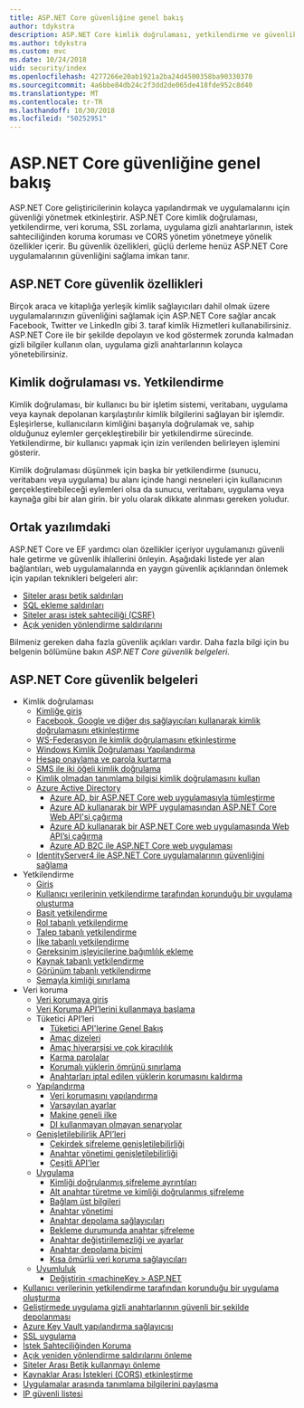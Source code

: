 ```yaml
---
title: ASP.NET Core güvenliğine genel bakış
author: tdykstra
description: ASP.NET Core kimlik doğrulaması, yetkilendirme ve güvenlik temel bilgileri öğrenin.
ms.author: tdykstra
ms.custom: mvc
ms.date: 10/24/2018
uid: security/index
ms.openlocfilehash: 4277266e20ab1921a2ba24d4500358ba90330370
ms.sourcegitcommit: 4a6bbe84db24c2f3dd2de065de418fde952c8d40
ms.translationtype: MT
ms.contentlocale: tr-TR
ms.lasthandoff: 10/30/2018
ms.locfileid: "50252951"
---
```

# <a name="overview-of-aspnet-core-security"></a>ASP.NET Core güvenliğine genel bakış

ASP.NET Core geliştiricilerinin kolayca yapılandırmak ve uygulamalarını için güvenliği yönetmek etkinleştirir. ASP.NET Core kimlik doğrulaması, yetkilendirme, veri koruma, SSL zorlama, uygulama gizli anahtarlarının, istek sahteciliğinden koruma koruması ve CORS yönetim yönetmeye yönelik özellikler içerir. Bu güvenlik özellikleri, güçlü derleme henüz ASP.NET Core uygulamalarının güvenliğini sağlama imkan tanır.

## <a name="aspnet-core-security-features"></a>ASP.NET Core güvenlik özellikleri

Birçok araca ve kitaplığa yerleşik kimlik sağlayıcıları dahil olmak üzere uygulamalarınızın güvenliğini sağlamak için ASP.NET Core sağlar ancak Facebook, Twitter ve LinkedIn gibi 3. taraf kimlik Hizmetleri kullanabilirsiniz. ASP.NET Core ile bir şekilde depolayın ve kod göstermek zorunda kalmadan gizli bilgiler kullanın olan, uygulama gizli anahtarlarının kolayca yönetebilirsiniz.

## <a name="authentication-vs-authorization"></a>Kimlik doğrulaması vs. Yetkilendirme

Kimlik doğrulaması, bir kullanıcı bu bir işletim sistemi, veritabanı, uygulama veya kaynak depolanan karşılaştırılır kimlik bilgilerini sağlayan bir işlemdir. Eşleşirlerse, kullanıcıların kimliğini başarıyla doğrulamak ve, sahip olduğunuz eylemler gerçekleştirebilir bir yetkilendirme sürecinde. Yetkilendirme, bir kullanıcı yapmak için izin verilenden belirleyen işlemini gösterir.

Kimlik doğrulaması düşünmek için başka bir yetkilendirme (sunucu, veritabanı veya uygulama) bu alanı içinde hangi nesneleri için kullanıcının gerçekleştirebileceği eylemleri olsa da sunucu, veritabanı, uygulama veya kaynağa gibi bir alan girin. bir yolu olarak dikkate alınması gereken yoludur.

## <a name="common-vulnerabilities-in-software"></a>Ortak yazılımdaki

ASP.NET Core ve EF yardımcı olan özellikler içeriyor uygulamanızı güvenli hale getirme ve güvenlik ihlallerini önleyin. Aşağıdaki listede yer alan bağlantıları, web uygulamalarında en yaygın güvenlik açıklarından önlemek için yapılan teknikleri belgeleri alır:

* [Siteler arası betik saldırıları](xref:security/cross-site-scripting)
* [SQL ekleme saldırıları](/ef/core/querying/raw-sql)
* [Siteler arası istek sahteciliği (CSRF)](xref:security/anti-request-forgery)
* [Açık yeniden yönlendirme saldırılarını](xref:security/preventing-open-redirects)

Bilmeniz gereken daha fazla güvenlik açıkları vardır. Daha fazla bilgi için bu belgenin bölümüne bakın *ASP.NET Core güvenlik belgeleri*.

## <a name="aspnet-core-security-documentation"></a>ASP.NET Core güvenlik belgeleri

* Kimlik doğrulaması
  * [Kimliğe giriş](xref:security/authentication/identity)
  * [Facebook, Google ve diğer dış sağlayıcıları kullanarak kimlik doğrulamasını etkinleştirme](xref:security/authentication/social/index)
  * [WS-Federasyon ile kimlik doğrulamasını etkinleştirme](xref:security/authentication/ws-federation)
  * [Windows Kimlik Doğrulaması Yapılandırma](xref:security/authentication/windowsauth)
  * [Hesap onaylama ve parola kurtarma](xref:security/authentication/accconfirm)
  * [SMS ile iki öğeli kimlik doğrulama](xref:security/authentication/2fa)
  * [Kimlik olmadan tanımlama bilgisi kimlik doğrulamasını kullan](xref:security/authentication/cookie)
  * [Azure Active Directory](xref:security/authentication/azure-active-directory/index)
    * [Azure AD, bir ASP.NET Core web uygulamasıyla tümleştirme](https://azure.microsoft.com/documentation/samples/active-directory-dotnet-webapp-openidconnect-aspnetcore/)
    * [Azure AD kullanarak bir WPF uygulamasından ASP.NET Core Web API'si çağırma](https://azure.microsoft.com/documentation/samples/active-directory-dotnet-native-aspnetcore/)
    * [Azure AD kullanarak bir ASP.NET Core web uygulamasında Web API’si çağırma](https://azure.microsoft.com/documentation/samples/active-directory-dotnet-webapp-webapi-openidconnect-aspnetcore/)
    * [Azure AD B2C ile ASP.NET Core web uygulaması](https://azure.microsoft.com/resources/samples/active-directory-b2c-dotnetcore-webapp/)
  * [IdentityServer4 ile ASP.NET Core uygulamalarının güvenliğini sağlama](https://identityserver4.readthedocs.io)
* Yetkilendirme
  * [Giriş](xref:security/authorization/introduction)
  * [Kullanıcı verilerinin yetkilendirme tarafından korunduğu bir uygulama oluşturma](xref:security/authorization/secure-data)
  * [Basit yetkilendirme](xref:security/authorization/simple)
  * [Rol tabanlı yetkilendirme](xref:security/authorization/roles)
  * [Talep tabanlı yetkilendirme](xref:security/authorization/claims)
  * [İlke tabanlı yetkilendirme](xref:security/authorization/policies)
  * [Gereksinim işleyicilerine bağımlılık ekleme](xref:security/authorization/dependencyinjection)
  * [Kaynak tabanlı yetkilendirme](xref:security/authorization/resourcebased)
  * [Görünüm tabanlı yetkilendirme](xref:security/authorization/views)
  * [Şemayla kimliği sınırlama](xref:security/authorization/limitingidentitybyscheme)
* Veri koruma
  * [Veri korumaya giriş](xref:security/data-protection/introduction)
  * [Veri Koruma API’lerini kullanmaya başlama](xref:security/data-protection/using-data-protection)
  * Tüketici API’leri
    * [Tüketici API'lerine Genel Bakış](xref:security/data-protection/consumer-apis/overview)
    * [Amaç dizeleri](xref:security/data-protection/consumer-apis/purpose-strings)
    * [Amaç hiyerarşisi ve çok kiracılılık](xref:security/data-protection/consumer-apis/purpose-strings-multitenancy)
    * [Karma parolalar](xref:security/data-protection/consumer-apis/password-hashing)
    * [Korumalı yüklerin ömrünü sınırlama](xref:security/data-protection/consumer-apis/limited-lifetime-payloads)
    * [Anahtarları iptal edilen yüklerin korumasını kaldırma](xref:security/data-protection/consumer-apis/dangerous-unprotect)
  * [Yapılandırma](xref:security/data-protection/configuration/index)
    * [Veri korumasını yapılandırma](xref:security/data-protection/configuration/overview)
    * [Varsayılan ayarlar](xref:security/data-protection/configuration/default-settings)
    * [Makine geneli ilke](xref:security/data-protection/configuration/machine-wide-policy)
    * [DI kullanmayan olmayan senaryolar](xref:security/data-protection/configuration/non-di-scenarios)
  * [Genişletilebilirlik API’leri](xref:security/data-protection/extensibility/index)
    * [Çekirdek şifreleme genişletilebilirliği](xref:security/data-protection/extensibility/core-crypto)
    * [Anahtar yönetimi genişletilebilirliği](xref:security/data-protection/extensibility/key-management)
    * [Çeşitli API'ler](xref:security/data-protection/extensibility/misc-apis)
  * [Uygulama](xref:security/data-protection/implementation/index)
    * [Kimliği doğrulanmış şifreleme ayrıntıları](xref:security/data-protection/implementation/authenticated-encryption-details)
    * [Alt anahtar türetme ve kimliği doğrulanmış şifreleme](xref:security/data-protection/implementation/subkeyderivation)
    * [Bağlam üst bilgileri](xref:security/data-protection/implementation/context-headers)
    * [Anahtar yönetimi](xref:security/data-protection/implementation/key-management)
    * [Anahtar depolama sağlayıcıları](xref:security/data-protection/implementation/key-storage-providers)
    * [Bekleme durumunda anahtar şifreleme](xref:security/data-protection/implementation/key-encryption-at-rest)
    * [Anahtar değiştirilemezliği ve ayarlar](xref:security/data-protection/implementation/key-immutability)
    * [Anahtar depolama biçimi](xref:security/data-protection/implementation/key-storage-format)
    * [Kısa ömürlü veri koruma sağlayıcıları](xref:security/data-protection/implementation/key-storage-ephemeral)
  * [Uyumluluk](xref:security/data-protection/compatibility/index)
    * [Değiştirin \<machineKey > ASP.NET](xref:security/data-protection/compatibility/replacing-machinekey)
* [Kullanıcı verilerinin yetkilendirme tarafından korunduğu bir uygulama oluşturma](xref:security/authorization/secure-data)
* [Geliştirmede uygulama gizli anahtarlarının güvenli bir şekilde depolanması](xref:security/app-secrets)
* [Azure Key Vault yapılandırma sağlayıcısı](xref:security/key-vault-configuration)
* [SSL uygulama](xref:security/enforcing-ssl)
* [İstek Sahteciliğinden Koruma](xref:security/anti-request-forgery)
* [Açık yeniden yönlendirme saldırılarını önleme](xref:security/preventing-open-redirects)
* [Siteler Arası Betik kullanmayı önleme](xref:security/cross-site-scripting)
* [Kaynaklar Arası İstekleri (CORS) etkinleştirme](xref:security/cors)
* [Uygulamalar arasında tanımlama bilgilerini paylaşma](xref:security/cookie-sharing)
* [IP güvenli listesi](xref:security/ip-safelist)
